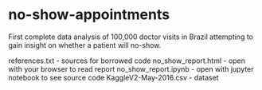 # no-show-appointments
First complete data analysis of 100,000 doctor visits in Brazil attempting to gain insight on whether a patient will no-show.

references.txt - sources for borrowed code
no_show_report.html - open with your browser to read report
no_show_report.ipynb - open with jupyter notebook to see source code
KaggleV2-May-2016.csv - dataset
